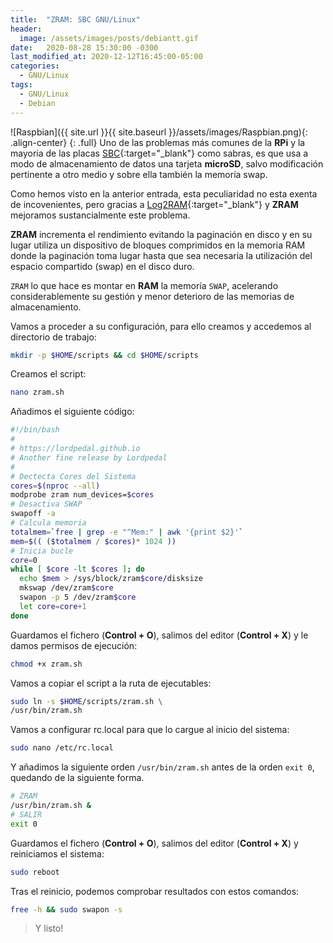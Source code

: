 ```yaml
---
title:  "ZRAM: SBC GNU/Linux"
header:
  image: /assets/images/posts/debiantt.gif
date:   2020-08-28 15:30:00 -0300
last_modified_at: 2020-12-12T16:45:00-05:00
categories:
  - GNU/Linux
tags:
  - GNU/Linux
  - Debian
---
```


![Raspbian]({{ site.url }}{{ site.baseurl }}/assets/images/Raspbian.png){: .align-center}
{: .full}
Uno de las problemas más comunes de la **RPi** y la mayoria de las placas [SBC](https://es.wikipedia.org/wiki/Placa_computadora){:target="_blank"} como sabras, es que usa a modo de almacenamiento de datos una tarjeta **microSD**, salvo modificación pertinente a otro medio y sobre ella también la memoría swap.

Como hemos visto en la anterior entrada, esta peculiaridad no esta exenta de incovenientes, pero gracias a [Log2RAM](https://lordpedal.github.io/gnu/linux/log2ram-sbc-gnu/){:target="_blank"} y **ZRAM** mejoramos sustancialmente este problema.

**ZRAM** incrementa el rendimiento evitando la paginación en disco y en su lugar utiliza un dispositivo de bloques comprimidos en la memoria RAM donde la paginación toma lugar hasta que sea necesaria la utilización del espacio compartido (swap) en el disco duro.

`ZRAM` lo que hace es montar en **RAM** la memoría `SWAP`, acelerando considerablemente su gestión y menor deterioro de las memorias de almacenamiento.

Vamos a proceder a su configuración, para ello creamos y accedemos al directorio de trabajo:

```bash
mkdir -p $HOME/scripts && cd $HOME/scripts
```

Creamos el script:

```bash
nano zram.sh
```

Añadimos el siguiente código:

```bash
#!/bin/bash
#
# https://lordpedal.github.io
# Another fine release by Lordpedal
#
# Dectecta Cores del Sistema
cores=$(nproc --all)
modprobe zram num_devices=$cores
# Desactiva SWAP
swapoff -a
# Calcula memoria
totalmem=`free | grep -e "^Mem:" | awk '{print $2}'`
mem=$(( ($totalmem / $cores)* 1024 ))
# Inicia bucle
core=0
while [ $core -lt $cores ]; do
  echo $mem > /sys/block/zram$core/disksize
  mkswap /dev/zram$core
  swapon -p 5 /dev/zram$core
  let core=core+1
done
```

Guardamos el fichero (**Control + O**), salimos del editor (**Control + X**) y le damos permisos de ejecución:

```bash
chmod +x zram.sh
```

Vamos a copiar el script a la ruta de ejecutables:

```bash
sudo ln -s $HOME/scripts/zram.sh \
/usr/bin/zram.sh
```

Vamos a configurar rc.local para que lo cargue al inicio del sistema:

```bash
sudo nano /etc/rc.local
```

Y añadimos la siguiente orden `/usr/bin/zram.sh` antes de la orden `exit 0`, quedando de la siguiente forma.

```bash
# ZRAM
/usr/bin/zram.sh &
# SALIR
exit 0
```

Guardamos el fichero (**Control + O**), salimos del editor (**Control + X**) y reiniciamos el sistema:

```bash
sudo reboot
```

Tras el reinicio, podemos comprobar resultados con estos comandos:

```bash
free -h && sudo swapon -s
```

> Y listo!
